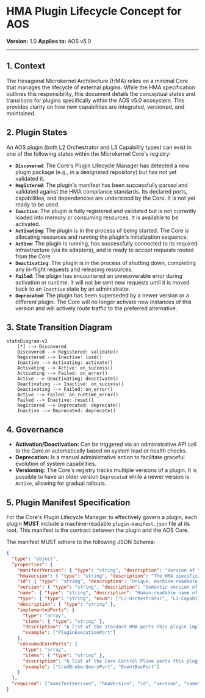 # HMA Plugin Lifecycle Concept for AOS

**Version:** 1.0
**Applies to:** AOS v5.0

---

## 1. Context

The Hexagonal Microkernel Architecture (HMA) relies on a minimal Core that manages the lifecycle of external plugins. While the HMA specification outlines this responsibility, this document details the conceptual states and transitions for plugins specifically within the AOS v5.0 ecosystem. This provides clarity on how new capabilities are integrated, versioned, and maintained.

## 2. Plugin States

An AOS plugin (both L2 Orchestrator and L3 Capability types) can exist in one of the following states within the Microkernel Core's registry:

*   **`Discovered`**: The Core's Plugin Lifecycle Manager has detected a new plugin package (e.g., in a designated repository) but has not yet validated it.
*   **`Registered`**: The plugin's manifest has been successfully parsed and validated against the HMA compliance standards. Its declared ports, capabilities, and dependencies are understood by the Core. It is not yet ready to be used.
*   **`Inactive`**: The plugin is fully registered and validated but is not currently loaded into memory or consuming resources. It is available to be activated.
*   **`Activating`**: The plugin is in the process of being started. The Core is allocating resources and running the plugin's initialization sequence.
*   **`Active`**: The plugin is running, has successfully connected to its required infrastructure (via its adapters), and is ready to accept requests routed from the Core.
*   **`Deactivating`**: The plugin is in the process of shutting down, completing any in-flight requests and releasing resources.
*   **`Failed`**: The plugin has encountered an unrecoverable error during activation or runtime. It will not be sent new requests until it is moved back to an `Inactive` state by an administrator.
*   **`Deprecated`**: The plugin has been superseded by a newer version or a different plugin. The Core will no longer activate new instances of this version and will actively route traffic to the preferred alternative.

## 3. State Transition Diagram

```mermaid
stateDiagram-v2
    [*] --> Discovered
    Discovered --> Registered: validate()
    Registered --> Inactive: load()
    Inactive --> Activating: activate()
    Activating --> Active: on_success()
    Activating --> Failed: on_error()
    Active --> Deactivating: deactivate()
    Deactivating --> Inactive: on_success()
    Deactivating --> Failed: on_error()
    Active --> Failed: on_runtime_error()
    Failed --> Inactive: reset()
    Registered --> Deprecated: deprecate()
    Inactive --> Deprecated: deprecate()
```

## 4. Governance

*   **Activation/Deactivation:** Can be triggered via an administrative API call to the Core or automatically based on system load or health checks.
*   **Deprecation:** Is a manual administrative action to facilitate graceful evolution of system capabilities.
*   **Versioning:** The Core's registry tracks multiple versions of a plugin. It is possible to have an older version `Deprecated` while a newer version is `Active`, allowing for gradual rollouts.

## 5. Plugin Manifest Specification

For the Core's Plugin Lifecycle Manager to effectively govern a plugin, each plugin **MUST** include a machine-readable `plugin-manifest.json` file at its root. This manifest is the contract between the plugin and the AOS Core.

The manifest MUST adhere to the following JSON Schema:

```json
{
  "type": "object",
  "properties": {
    "manifestVersion": { "type": "string", "description": "Version of the manifest schema itself.", "const": "1.0" },
    "hmaVersion": { "type": "string", "description": "The HMA specification version this plugin is compliant with.", "example": "1.3" },
    "id": { "type": "string", "description": "Unique, machine-readable ID for the plugin.", "example": "AOS-WardleyMapPlugin" },
    "version": { "type": "string", "description": "Semantic version of the plugin.", "example": "1.2.0" },
    "name": { "type": "string", "description": "Human-readable name of the plugin." },
    "type": { "type": "string", "enum": ["L2-Orchestrator", "L3-Capability"], "description": "The HMA type of the plugin." },
    "description": { "type": "string" },
    "implementedPorts": {
      "type": "array",
      "items": { "type": "string" },
      "description": "A list of the standard HMA ports this plugin implements.",
      "example": ["PluginExecutionPort"]
    },
    "consumedCorePorts": {
      "type": "array",
      "items": { "type": "string" },
      "description": "A list of the Core Control Plane ports this plugin requires.",
      "example": ["CredBrokerQueryPort", "EventBusPort"]
    }
  },
  "required": ["manifestVersion", "hmaVersion", "id", "version", "name", "type"]
}
``` 
